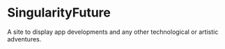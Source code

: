 # SingularityFuture

A site to display app developments and any other technological or artistic adventures.
